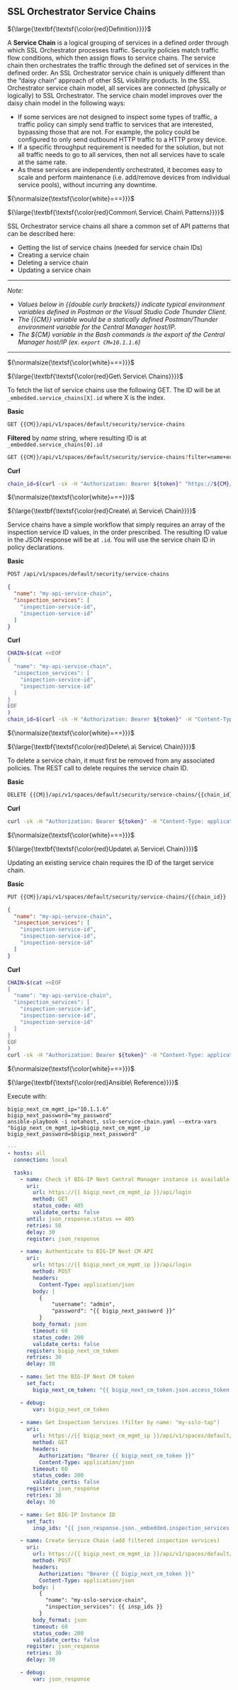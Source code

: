 ## SSL Orchestrator Service Chains

${\large{\textbf{\textsf{\color{red}Definition}}}}$

A **Service Chain** is a logical grouping of services in a defined order through which SSL Orchestrator processes traffic. Security policies match traffic flow conditions, which then assign flows to service chains. The service chain then orchestrates the traffic through the defined set of services in the defined order. An SSL Orchestrator service chain is uniquely different than the “daisy chain” approach of other SSL visibility products. In the SSL Orchestrator service chain model, all services are connected (physically or logically) to SSL Orchestrator. The service chain model improves over the daisy chain model in the following ways:

* If some services are not designed to inspect some types of traffic, a traffic policy can simply send traffic to services that are interested, bypassing those that are not. For example, the policy could be configured to only send outbound HTTP traffic to a HTTP proxy device.
* If a specific throughput requirement is needed for the solution, but not all traffic needs to go to all services, then not all services have to scale at the same rate.
* As these services are independently orchestrated, it becomes easy to scale and perform maintenance (i.e. add/remove devices from individual service pools), without incurring any downtime.


${\normalsize{\textsf{\color{white}===}}}$

${\large{\textbf{\textsf{\color{red}Common\ Service\ Chain\ Patterns}}}}$

SSL Orchestrator service chains all share a common set of API patterns that can be described here:

* Getting the list of service chains (needed for service chain IDs)
* Creating a service chain
* Deleting a service chain
* Updating a service chain

___

*Note:*

* *Values below in {{double curly brackets}} indicate typical environment variables defined in Postman or the Visual Studio Code Thunder Client.*
* *The {{CM}} variable would be a statically defined Postman/Thunder environment variable for the Central Manager host/IP.*
* *The ${CM} variable in the Bash commands is the export of the Central Manager host/IP (ex. ```export CM=10.1.1.6```)*
___


${\normalsize{\textsf{\color{white}===}}}$

${\large{\textbf{\textsf{\color{red}Get\ Service\ Chains}}}}$

To fetch the list of service chains use the following GET. The ID will be at ```_embedded.service_chains[X].id``` where X is the index.

**Basic**
```bash
GET {{CM}}/api/v1/spaces/default/security/service-chains
```
**Filtered** by *name* string, where resulting ID is at ```_embedded.service_chains[0].id```
```bash
GET {{CM}}/api/v1/spaces/default/security/service-chains?filter=name+eq+%27my-api-service-chain%27&select=name,id
```
**Curl**
```bash
chain_id=$(curl -sk -H "Authorization: Bearer ${token}" "https://${CM}/api/v1/spaces/default/security/service-chains?filter=name+eq+%27my-api-service-chain%27&select=name,id" |jq -r '._embedded.service_chains[0].id')
```

${\normalsize{\textsf{\color{white}===}}}$

${\large{\textbf{\textsf{\color{red}Create\ a\ Service\ Chain}}}}$

Service chains have a simple workflow that simply requires an array of the inspection service ID values, in the order prescribed. The resulting ID value in the JSON response will be at ```.id```. You will use the service chain ID in policy declarations.

**Basic**
```bash
POST /api/v1/spaces/default/security/service-chains
```
```json
{
  "name": "my-api-service-chain",
  "inspection_services": [
    "inspection-service-id",
    "inspection-service-id"
  ]
}
```
**Curl**
```bash
CHAIN=$(cat <<EOF
{
  "name": "my-api-service-chain",
  "inspection_services": [
    "inspection-service-id",
    "inspection-service-id"
  ]
}
EOF
)
chain_id=$(curl -sk -H "Authorization: Bearer ${token}" -H "Content-Type: application/json" "https://${CM}/api/v1/spaces/default/security/service-chains" -d "${CHAIN}")
```

${\normalsize{\textsf{\color{white}===}}}$

${\large{\textbf{\textsf{\color{red}Delete\ a\ Service\ Chain}}}}$

To delete a service chain, it must first be removed from any associated policies. The REST call to delete requires the service chain ID.

**Basic**
```bash
DELETE {{CM}}/api/v1/spaces/default/security/service-chains/{{chain_id}}
```
**Curl**
```bash
curl -sk -H "Authorization: Bearer ${token}" -H "Content-Type: application/json" -X DELETE "https://${CM}/api/v1/spaces/default/security/service-chains/${chain_id}"
```

${\normalsize{\textsf{\color{white}===}}}$

${\large{\textbf{\textsf{\color{red}Update\ a\ Service\ Chain}}}}$

Updating an existing service chain requires the ID of the target service chain.

**Basic**
```bash
PUT {{CM}}/api/v1/spaces/default/security/service-chains/{{chain_id}}
```
```json
{
  "name": "my-api-service-chain",
  "inspection_services": [
    "inspection-service-id",
    "inspection-service-id",
    "inspection-service-id"
  ]
}
```
**Curl**
```bash
CHAIN=$(cat <<EOF
{
  "name": "my-api-service-chain",
  "inspection_services": [
    "inspection-service-id",
    "inspection-service-id",
    "inspection-service-id"
  ]
}
EOF
)
curl -sk -H "Authorization: Bearer ${token}" -H "Content-Type: application/json" -X PUT "https://${CM}/api/v1/spaces/default/security/service-chains/${chain_id}" -d "${CHAIN}"
```

${\normalsize{\textsf{\color{white}===}}}$

${\large{\textbf{\textsf{\color{red}Ansible\ Reference}}}}$

Execute with:
```
bigip_next_cm_mgmt_ip="10.1.1.6"
bigip_next_password="my_password"
ansible-playbook -i notahost, sslo-service-chain.yaml --extra-vars "bigip_next_cm_mgmt_ip=$bigip_next_cm_mgmt_ip bigip_next_password=$bigip_next_password"
```

```yaml
---
- hosts: all
  connection: local

  tasks:
    - name: Check if BIG-IP Next Central Manager instance is available (HTTPS responding 405 on /api/login)
      uri:
        url: https://{{ bigip_next_cm_mgmt_ip }}/api/login
        method: GET
        status_code: 405
        validate_certs: false
      until: json_response.status == 405
      retries: 50
      delay: 30
      register: json_response

    - name: Authenticate to BIG-IP Next CM API
      uri:
        url: https://{{ bigip_next_cm_mgmt_ip }}/api/login
        method: POST
        headers:
          Content-Type: application/json
        body: |
          {
              "username": "admin",
              "password": "{{ bigip_next_password }}"
          }
        body_format: json
        timeout: 60
        status_code: 200
        validate_certs: false
      register: bigip_next_cm_token
      retries: 30
      delay: 30

    - name: Set the BIG-IP Next CM token
      set_fact:
        bigip_next_cm_token: "{{ bigip_next_cm_token.json.access_token }}"

    - debug:
        var: bigip_next_cm_token
    
    - name: Get Inspection Services (filter by name: "my-sslo-tap")
      uri:
        url: https://{{ bigip_next_cm_mgmt_ip }}/api/v1/spaces/default/security/inspection-services?filter=name+eq+%27my-sslo-tap%27&select=name,id
        method: GET
        headers:
          Authorization: "Bearer {{ bigip_next_cm_token }}"
          Content-Type: application/json
        timeout: 60
        status_code: 200
        validate_certs: false
      register: json_response
      retries: 30
      delay: 30

    - name: Set BIG-IP Instance ID
      set_fact:
        insp_ids: "{{ json_response.json._embedded.inspection_services | map(attribute='id') }}"

    - name: Create Service Chain (add filtered inspection services)
      uri:
        url: https://{{ bigip_next_cm_mgmt_ip }}/api/v1/spaces/default/security/service-chains
        method: POST
        headers:
          Authorization: "Bearer {{ bigip_next_cm_token }}"
          Content-Type: application/json
        body: |
          {
            "name": "my-sslo-service-chain",
            "inspection_services": {{ insp_ids }}
          }
        body_format: json
        timeout: 60
        status_code: 200
        validate_certs: false
      register: json_response
      retries: 30
      delay: 30

    - debug:
        var: json_response
```
